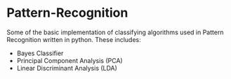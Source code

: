 # Pattern-Recognition
Some of the basic implementation of classifying algorithms used in Pattern Recognition written in python.
These includes:
* Bayes Classifier
* Principal Component Analysis (PCA)
* Linear Discriminant Analysis (LDA)
